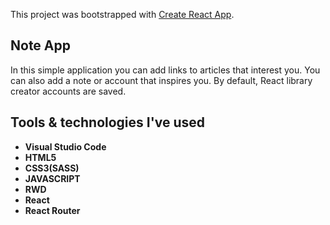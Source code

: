 This project was bootstrapped with [Create React App](https://github.com/facebook/create-react-app).



## Note App


In this simple application you can add links to articles that interest you. You can also add a note or account that inspires you. By default, React library creator accounts are saved.

## Tools & technologies I've used
- **Visual Studio Code**
- **HTML5**
- **CSS3(SASS)**
- **JAVASCRIPT**
- **RWD**
- **React**
- **React Router**

